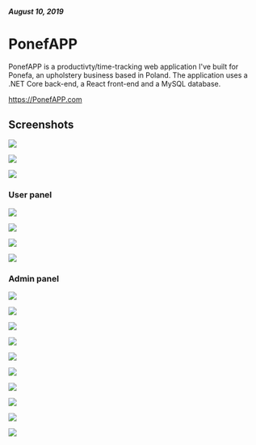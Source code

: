 ##### August 10, 2019

# PonefAPP
 PonefAPP is a productivty/time-tracking web application I've built for Ponefa, an upholstery business based in Poland. The application uses a .NET Core back-end, a React front-end and a MySQL database.
 
 https://PonefAPP.com
 
 
## Screenshots
 
![](screenshots/1.PNG)

![](screenshots/2.PNG)

![](screenshots/3.PNG)

### User panel
![](screenshots/4.PNG)

![](screenshots/5.PNG)

![](screenshots/6.PNG)

![](screenshots/7.PNG)

### Admin panel
![](screenshots/8.PNG)

![](screenshots/9.PNG)

![](screenshots/10.PNG)

![](screenshots/11.PNG)

![](screenshots/12.PNG)

![](screenshots/13.PNG)

![](screenshots/14.PNG)

![](screenshots/15.PNG)

![](screenshots/16.PNG)

![](screenshots/17.PNG)
